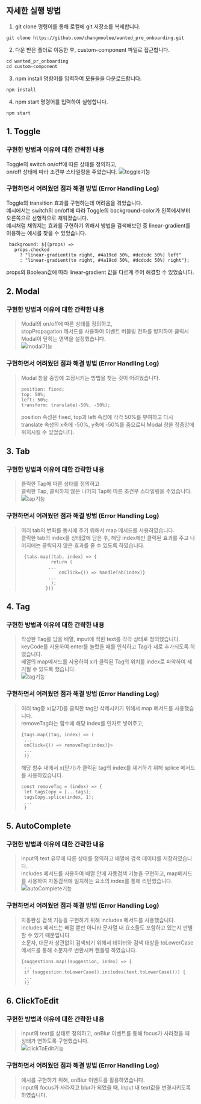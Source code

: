 ## 자세한 실행 방법

1. git clone 명령어를 통해 로컬에 git 저장소를 복제합니다.
<pre><code>git clone https://github.com/changmoolee/wanted_pre_onboarding.git</code></pre>
2. 다운 받은 폴더로 이동한 후, custom-component 파일로 접근합니다.
<pre><code>cd wanted_pr_onboarding
cd custom-component</code></pre>
3. npm install 명령어를 입력하여 모듈들을 다운로드합니다.
<pre><code>npm install</code></pre>
4. npm start 명령어를 입력하여 실행합니다.
<pre><code>npm start</code></pre>

## 1. Toggle

### 구현한 방법과 이유에 대한 간략한 내용
Toggle의 switch on/off에 따른 상태를 정의하고, <br> on/off 상태에 따라 조건부 스타일링을 주었습니다.
![toggle기능](https://user-images.githubusercontent.com/84559872/152782161-deb8100e-5f41-4fc5-b91e-368e0ed09bf6.gif)

### 구현하면서 어려웠던 점과 해결 방법 (Error Handling Log)

Toggle의 transition 효과를 구현하는데 어려움을 겪었습니다. <br>
예시에서는 switch의 on/off에 따라 Toggle의 background-color가 왼쪽에서부터 오른쪽으로 선형적으로 채워졌습니다. <br>
예시처럼 채워지는 효과를 구현하기 위해서 방법을 검색해보던 중 linear-gradient를 이용하는 예시를 찾을 수 있었습니다.

 <pre><code> background: ${(props) =>
   props.checked
     ? "linear-gradient(to right, #4a19cd 50%, #dcdcdc 50%) left"
     : "linear-gradient(to right, #4a19cd 50%, #dcdcdc 50%) right"};</code></pre>

 props의 Boolean값에 따라 linear-gradient 값을 다르게 주어 해결할 수 있었습니다.

## 2. Modal

### 구현한 방법과 이유에 대한 간략한 내용

> Modal의 on/off에 따른 상태를 정의하고, <br> stopPropagation 메서드를 사용하여 이벤트 버블링 전파를 방지하여 클릭시 Modal이 닫히는 영역을 설정했습니다.<br> 
> ![modal기능](https://user-images.githubusercontent.com/84559872/152782220-c09132ed-7086-45bc-8dff-f869d47ba174.gif)<br>

### 구현하면서 어려웠던 점과 해결 방법 (Error Handling Log)

> Modal 창을 중앙에 고정시키는 방법을 찾는 것이 어려웠습니다.
>
> <pre><code>position: fixed;
> top: 50%;
> left: 50%;
> transform: translate(-50%, -50%); </code></pre>
>
> position 속성은 fixed, top과 left 속성에 각각 50%를 부여하고 다시 translate 속성의 x축에 -50%, y축에 -50%를 줌으로써 Modal 창을 정중앙에 위치시킬 수 있었습니다.

## 3. Tab

### 구현한 방법과 이유에 대한 간략한 내용

> 클릭한 Tap에 따른 상태를 정의하고 <br> 클릭한 Tap, 클릭하지 않은 나머지 Tap에 따른 조건부 스타일링을 주었습니다.<br> 
> ![tap기능](https://user-images.githubusercontent.com/84559872/152782240-0f55dbf5-c1a2-4d9d-ad99-dcc674bf13d0.gif)<br>

### 구현하면서 어려웠던 점과 해결 방법 (Error Handling Log)

> 여러 tab의 변화를 동시에 주기 위해서 map 메서드를 사용하였습니다. <br>
> 클릭한 tab의 index를 상태값에 담은 후, 해당 index에만 클릭된 효과를 주고 나머지에는 클릭되지 않은 효과를 줄 수 있도록 하였습니다.
>
> <pre><code> {tabs.map((tab, index) => {
>            return (
>           ...
>               onClick={() => handleTab(index)}
>           ...
>            );
>          })}
> </code></pre>

## 4. Tag

### 구현한 방법과 이유에 대한 간략한 내용

> 작성한 Tag를 담을 배열, input에 적힌 text를 각각 상태로 정의했습니다. <br>
> keyCode를 사용하여 enter를 눌렀을 때를 인식하고 Tag가 새로 추가되도록 하였습니다. <br>
> 배열의 map메서드를 사용하여 x가 클릭된 Tag의 위치를 index로 파악하여 제거될 수 있도록 했습니다.<br>
> ![tag기능](https://user-images.githubusercontent.com/84559872/152782279-1b88d6d9-328a-40e1-8acd-9945ffd5a54a.gif)<br>

### 구현하면서 어려웠던 점과 해결 방법 (Error Handling Log)

> 여러 tag중 x(닫기)를 클릭한 tag만 삭제시키기 위해서 map 메서드를 사용했습니다. <br>
> removeTag라는 함수에 해당 index를 인자로 넣어주고,
>
> <pre><code>{tags.map((tag, index) => (
>  ...            
>  onClick={() => removeTag(index)}>
>  ...               
>  )}
> </code></pre>
>
> 해당 함수 내에서 x(닫기)가 클릭된 tag의 index를 제거하기 위해 splice 메서드를 사용하였습니다.
>
> <pre><code>const removeTag = (index) => {
>  let tagsCopy = [...tags];
>  tagsCopy.splice(index, 1);
>  ...
>  }
> </code></pre>

## 5. AutoComplete

### 구현한 방법과 이유에 대한 간략한 내용

> input의 text 유무에 따른 상태를 정의하고 배열에 검색 데이터를 저장하였습니다. <br>
> includes 메서드를 사용하여 배열 안에 자동검색 기능을 구현하고, map메서드를 사용하여 자동검색에 일치하는 요소의 index를 통해 리턴했습니다. <br>
> ![autoComplete기능](https://user-images.githubusercontent.com/84559872/152782298-2b842a60-e4fe-4554-a93d-cf1960bfe687.gif)<br>

### 구현하면서 어려웠던 점과 해결 방법 (Error Handling Log)

> 자동완성 검색 기능을 구현하기 위해 includes 메서드를 사용했습니다. <br>
> includes 메서드는 배열 뿐만 아니라 문자열 내 요소들도 포함하고 있는지 판별할 수 있기 때문입니다.<br>
> 소문자, 대문자 상관없이 검색되기 위해서 데이터와 검색 대상을 toLowerCase 메서드를 통해 소문자로 변환시켜 핸들링 하였습니다.
>
> <pre><code>{suggestions.map((suggestion, index) => {
>  ...            
>  if (suggestion.toLowerCase().includes(text.toLowerCase())) {
>  ...               
>  )}
> </code></pre>

## 6. ClickToEdit

### 구현한 방법과 이유에 대한 간략한 내용

> input의 text를 상태로 정의하고, onBlur 이벤트를 통해 focus가 사라졌을 때 상태가 변하도록 구현했습니다. <br>
> ![clickToEdit기능](https://user-images.githubusercontent.com/84559872/153115008-2d2da676-f7e6-4e7a-9458-e948dca7238b.gif) <br>

### 구현하면서 어려웠던 점과 해결 방법 (Error Handling Log)

> 예시를 구현하기 위해, onBlur 이벤트를 활용하였습니다.<br>
> input의 focus가 사라지고 blur가 되었을 때, input 내 text값을 변경시키도록 하였습니다. <br>
> 
